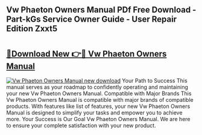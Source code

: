 ## Vw Phaeton Owners Manual PDf Free Download - Part-kGs Service Owner Guide - User Repair Edition Zxxt5

# <h2><a href="http://bc98747.oget.top/?id=Vw+Phaeton+Owners+Manual">🔗Download New 👉🔴 Vw Phaeton Owners Manual</a></h2>

[![Vw Phaeton Owners Manual new download](https://i.imgur.com/5g1atiW.png)](http://bc98747.oget.top/?id=Vw+Phaeton+Owners+Manual)
Your Path to Success This manual serves as your roadmap to confidently operating and maintaining your new Vw Phaeton Owners Manual. Compatible with Major Brands This Vw Phaeton Owners Manual is compatible with major brands of compatible products. With features like list of features, your new Vw Phaeton Owners Manual is designed to simplify your tasks and empower you to achieve more. Your Success is Our Goal Vw Phaeton Owners Manual. We are here to ensure your complete satisfaction with your new product.
